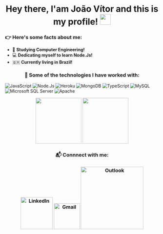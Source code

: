<h1 align="center"> Hey there, I'am João Vítor and this is my profile! <img src="https://media.giphy.com/media/hvRJCLFzcasrR4ia7z/giphy.gif" width="35"> </h1>

<h3> 👉 Here's some facts about me: </h3>

- 🏫 **Studying Computer Engineering!**
- 💻 **Dedicating myself to learn Node.Js!**
- 🇧🇷 **Currently living in Brazil!**

<h3 align="center"> 🔨 Some of the technologies I have worked with: </h3>

![JavaScript](https://img.shields.io/badge/JavaScript-F7DF1E?style=for-the-badge&logo=javascript&logoColor=black)
![Node.Js](https://img.shields.io/badge/Node.js-43853D?style=for-the-badge&logo=node.js&logoColor=white)
![Heroku](https://img.shields.io/badge/Heroku-430098?style=for-the-badge&logo=heroku&logoColor=white)
![MongoDB](https://img.shields.io/badge/MongoDB-4EA94B?style=for-the-badge&logo=mongodb&logoColor=white)
![TypeScript](https://img.shields.io/badge/TypeScript-007ACC?style=for-the-badge&logo=typescript&logoColor=white)
![MySQL](https://img.shields.io/badge/MySQL-00000F?style=for-the-badge&logo=mysql&logoColor=white)
![Microsoft SQL Server](https://img.shields.io/badge/Microsoft_SQL_Server-CC2927?style=for-the-badge&logo=microsoft-sql-server&logoColor=white)
![Apache](https://img.shields.io/badge/Apache-CA2136?style=for-the-badge&logo=apache&logoColor=white)

<p align= "center">
<img height= "150" src="https://github-readme-stats.vercel.app/api?username=TheJoaoRech&theme=react&show_icons=true&include_all_commits=true" />
<img height= "150" src="https://github-readme-stats.vercel.app/api/top-langs/?username=TheJoaoRech&theme=react&layout=compact" />
</p>

<h3 align="center"> 📬 Connnect with me: </h3>

<h3 align="center"
<a href="https://www.linkedin.com/in/joaovitorrech/"><img width="105px" alt="LinkedIn" src="https://img.shields.io/badge/LinkedIn-0077B5?style=for-the-badge&logo=linkedin&logoColor=white"/></a>
<a href="mailto:joaooliveirarech@gmail.com"><img width="85px" alt="Gmail" src="https://img.shields.io/badge/Gmail-D14836?style=for-the-badge&logo=gmail&logoColor=white" /></a> 
<a href="mailto:joaooliveirarech@hotmail.com"><img width="205px" alt="Outlook" src="https://img.shields.io/badge/Microsoft_Outlook-0078D4?style=for-the-badge&logo=microsoft-outlook&logoColor=white" /></a>
</h3>
